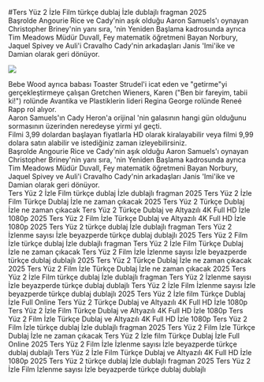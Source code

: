 #Ters Yüz 2 İzle Film türkçe dublaj İzle dublajlı fragman 2025  
Başrolde Angourie Rice ve Cady'nin aşık olduğu Aaron Samuels'ı oynayan Christopher Briney'nin yanı sıra, 'nin Yeniden Başlama kadrosunda ayrıca Tim Meadows Müdür Duvall, Fey matematik öğretmeni Bayan Norbury, Jaquel Spivey ve Auli'i Cravalho Cady'nin arkadaşları Janis 'Imi'ike ve Damian olarak geri dönüyor.  
  
[![](https://i.imgur.com/qSNzIqt.png)](https://movie.rssnews.media/zZVylgHn.php)  
  
Bebe Wood ayrıca babası Toaster Strudel'i icat eden ve "getirme"yi gerçekleştirmeye çalışan Gretchen Wieners, Karen ("Ben bir fareyim, tabii ki!") rolünde Avantika ve Plastiklerin lideri Regina George rolünde Reneé Rapp rol alıyor.  
Aaron Samuels'ın Cady Heron'a orijinal 'nin galasının hangi gün olduğunu sormasının üzerinden neredeyse yirmi yıl geçti.  
Filmi 3,99 dolardan başlayan fiyatlarla HD olarak kiralayabilir veya filmi 9,99 dolara satın alabilir ve istediğiniz zaman izleyebilirsiniz.  
Başrolde Angourie Rice ve Cady'nin aşık olduğu Aaron Samuels'ı oynayan Christopher Briney'nin yanı sıra, 'nin Yeniden Başlama kadrosunda ayrıca Tim Meadows Müdür Duvall, Fey matematik öğretmeni Bayan Norbury, Jaquel Spivey ve Auli'i Cravalho Cady'nin arkadaşları Janis 'Imi'ike ve Damian olarak geri dönüyor.  
Ters Yüz 2 İzle Film türkçe dublaj İzle dublajlı fragman 2025
Ters Yüz 2 İzle Film Türkçe Dublaj İzle ne zaman çıkacak 2025
Ters Yüz 2 Türkçe Dublaj İzle ne zaman çıkacak
Ters Yüz 2 Türkçe Dublaj ve Altyazılı 4K Full HD İzle 1080p 2025
Ters Yüz 2 Film İzle Türkçe Dublaj ve Altyazılı 4K Full HD İzle 1080p 2025
Ters Yüz 2 türkçe dublaj İzle dublajlı fragman
Ters Yüz 2 İzlenme sayısı İzle beyazperde türkçe dublaj dublajlı 2025
Ters Yüz 2 Film İzle türkçe dublaj İzle dublajlı fragman
Ters Yüz 2 İzle Film Türkçe Dublaj İzle ne zaman çıkacak
Ters Yüz 2 Film İzle İzlenme sayısı İzle beyazperde türkçe dublaj dublajlı 2025
Ters Yüz 2 Türkçe Dublaj İzle ne zaman çıkacak 2025
Ters Yüz 2 Film İzle Türkçe Dublaj İzle ne zaman çıkacak 2025
Ters Yüz 2 İzle Film türkçe dublaj İzle dublajlı fragman
Ters Yüz 2 İzlenme sayısı İzle beyazperde türkçe dublaj dublajlı
Ters Yüz 2 İzle Film İzlenme sayısı İzle beyazperde türkçe dublaj dublajlı 2025
Ters Yüz 2 İzle film Türkçe Dublaj İzle Full Online
Ters Yüz 2 Türkçe Dublaj ve Altyazılı 4K Full HD İzle 1080p
Ters Yüz 2 İzle Film Türkçe Dublaj ve Altyazılı 4K Full HD İzle 1080p
Ters Yüz 2 Film İzle Türkçe Dublaj ve Altyazılı 4K Full HD İzle 1080p
Ters Yüz 2 Film İzle türkçe dublaj İzle dublajlı fragman 2025
Ters Yüz 2 Film İzle Türkçe Dublaj İzle ne zaman çıkacak
Ters Yüz 2 İzle film Türkçe Dublaj İzle Full Online 2025
Ters Yüz 2 Film İzle İzlenme sayısı İzle beyazperde türkçe dublaj dublajlı
Ters Yüz 2 İzle Film Türkçe Dublaj ve Altyazılı 4K Full HD İzle 1080p 2025
Ters Yüz 2 türkçe dublaj İzle dublajlı fragman 2025
Ters Yüz 2 İzle Film İzlenme sayısı İzle beyazperde türkçe dublaj dublajlı